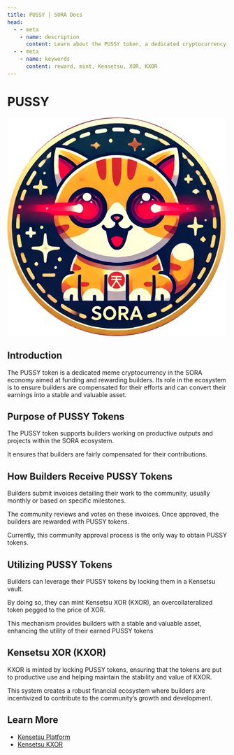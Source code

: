 ```yaml
---
title: PUSSY | SORA Docs
head:
  - - meta
    - name: description
      content: Learn about the PUSSY token, a dedicated cryptocurrency designed to fund and reward builders within our community
  - - meta
    - name: keywords
      content: reward, mint, Kensetsu, XOR, KXOR  
---
```


# PUSSY

<img src=".gitbook/assets/pussy_image.png" alt="drawing" width="500"/>

## Introduction

The PUSSY token is a dedicated meme cryptocurrency in the SORA economy aimed at funding and rewarding builders. Its role in the ecosystem is to ensure builders are compensated for their efforts and can convert their earnings into a stable and valuable asset.

## Purpose of PUSSY Tokens

The PUSSY token supports builders working on productive outputs and projects within the SORA ecosystem.

It ensures that builders are fairly compensated for their contributions.

## How Builders Receive PUSSY Tokens

Builders submit invoices detailing their work to the community, usually monthly or based on specific milestones.

The community reviews and votes on these invoices. Once approved, the builders are rewarded with PUSSY tokens.

Currently, this community approval process is the only way to obtain PUSSY tokens.

## Utilizing PUSSY Tokens

Builders can leverage their PUSSY tokens by locking them in a Kensetsu vault.

By doing so, they can mint Kensetsu XOR (KXOR), an overcollateralized token pegged to the price of XOR.

This mechanism provides builders with a stable and valuable asset, enhancing the utility of their earned PUSSY tokens

## Kensetsu XOR (KXOR)

KXOR is minted by locking PUSSY tokens, ensuring that the tokens are put to productive use and helping maintain the stability and value of KXOR.

This system creates a robust financial ecosystem where builders are incentivized to contribute to the community’s growth and development.

## Learn More

- [Kensetsu Platform](/kensetsu-vaults.md)
- [Kensetsu KXOR](/kxor.md)
